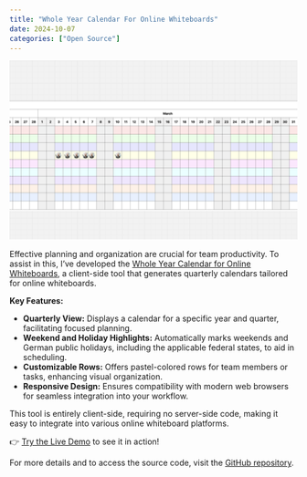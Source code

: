 ```yaml
---
title: "Whole Year Calendar For Online Whiteboards"
date: 2024-10-07
categories: ["Open Source"]
---
```


![screenshot](./screenshot.png)

Effective planning and organization are crucial for team productivity. To assist in this, I’ve developed the [Whole Year Calendar for Online Whiteboards](https://github.com/klausbreyer/whole-year-calendar-for-online-whiteboards), a client-side tool that generates quarterly calendars tailored for online whiteboards.

**Key Features:**

- **Quarterly View:** Displays a calendar for a specific year and quarter, facilitating focused planning.
- **Weekend and Holiday Highlights:** Automatically marks weekends and German public holidays, including the applicable federal states, to aid in scheduling.
- **Customizable Rows:** Offers pastel-colored rows for team members or tasks, enhancing visual organization.
- **Responsive Design:** Ensures compatibility with modern web browsers for seamless integration into your workflow.

This tool is entirely client-side, requiring no server-side code, making it easy to integrate into various online whiteboard platforms.

👉 [Try the Live Demo](https://klausbreyer.github.io/whole-year-calendar-for-online-whiteboards/) to see it in action!

For more details and to access the source code, visit the [GitHub repository](https://github.com/klausbreyer/whole-year-calendar-for-online-whiteboards).
